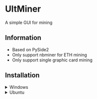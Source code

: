 # UltMiner
A simple GUI for mining

## Information

- Based on PySide2
- Only support nbminer for ETH mining
- Only support single graphic card mining

## Installation

<details>
<summary>Windows</summary>

You can:

1. Simply download executable latest release
2. Run UltMiner.exe

or:

1. Clone or download sources code
2. Install python requirements using:

```shell
pip install -r requirements.txt
```

3. Run run.py using:

```shell
python run.py
```

</details>

<details>
<summary>Ubuntu</summary>

You can:

1. Clone or download sources code
2. Install qt5-default:

```shell
sudo apt-get install qt5-default
```

3. Install python requirements using:

```shell
pip install -r requirements.txt
```

4. Run run.py using:

```shell
python run.py
```

</details>
